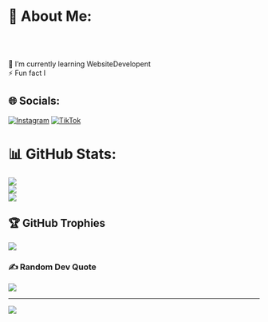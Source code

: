 # 💫 About Me:
<br><br><br>🌱 I’m currently learning WebsiteDevelopent<br>⚡ Fun fact I 


## 🌐 Socials:
[![Instagram](https://img.shields.io/badge/Instagram-%23E4405F.svg?logo=Instagram&logoColor=white)](https://instagram.com/yssxzid) [![TikTok](https://img.shields.io/badge/TikTok-%23000000.svg?logo=TikTok&logoColor=white)](https://tiktok.com/@yozz1st) 
# 📊 GitHub Stats:
![](https://github-readme-stats.vercel.app/api?username=xyzotzyy&theme=chartreuse-dark&hide_border=false&include_all_commits=true&count_private=true)<br/>
![](https://github-readme-streak-stats.herokuapp.com/?user=xyzotzyy&theme=chartreuse-dark&hide_border=false)<br/>
![](https://github-readme-stats.vercel.app/api/top-langs/?username=xyzotzyy&theme=chartreuse-dark&hide_border=false&include_all_commits=true&count_private=true&layout=compact)

## 🏆 GitHub Trophies
![](https://github-profile-trophy.vercel.app/?username=xyzotzyy&theme=chartreuse-dark&no-frame=false&no-bg=false&margin-w=4)

### ✍️ Random Dev Quote
![](https://quotes-github-readme.vercel.app/api?type=horizontal&theme=dark)

---
[![](https://visitcount.itsvg.in/api?id=xyzotzyy&icon=5&color=3)](https://visitcount.itsvg.in)

<!-- Proudly created with GPRM ( https://gprm.itsvg.in ) -->
